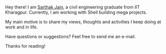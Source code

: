 Hey there! I am [Sarthak Jain](sarthak93.github.io), a civil engineering graduate from IIT Kharagpur. Currently, I am working with Shell building mega projects. 

My main motive is to share my views, thoughts and activities I keep doing at work and in life. 

Have questions or suggestions? Feel free to send me an e-mail. 

Thanks for reading!
